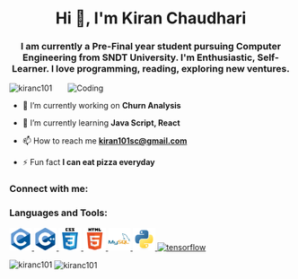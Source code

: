 <h1 align="center">Hi 👋, I'm Kiran Chaudhari</h1>
<h3 align="center">I am currently a Pre-Final year student pursuing Computer Engineering from SNDT University. I'm Enthusiastic, Self-Learner. I love programming, reading, exploring new ventures.</h3>
<img align="right" alt="Coding" width="400" src="https://i.gifer.com/15v3.gif">

<p align="left"> <img src="https://komarev.com/ghpvc/?username=kiranc101&label=Profile%20views&color=0e75b6&style=flat" alt="kiranc101" /> </p>

- 🔭 I’m currently working on **Churn Analysis**

- 🌱 I’m currently learning **Java Script, React**

- 📫 How to reach me **kiran101sc@gmail.com**

- ⚡ Fun fact **I can eat pizza everyday**

<h3 align="left">Connect with me:</h3>
<p align="left">
</p>

<h3 align="left">Languages and Tools:</h3>
<p align="left"> <a href="https://www.cprogramming.com/" target="_blank" rel="noreferrer"> <img src="https://raw.githubusercontent.com/devicons/devicon/master/icons/c/c-original.svg" alt="c" width="40" height="40"/> </a> <a href="https://www.w3schools.com/cpp/" target="_blank" rel="noreferrer"> <img src="https://raw.githubusercontent.com/devicons/devicon/master/icons/cplusplus/cplusplus-original.svg" alt="cplusplus" width="40" height="40"/> </a> <a href="https://www.w3schools.com/css/" target="_blank" rel="noreferrer"> <img src="https://raw.githubusercontent.com/devicons/devicon/master/icons/css3/css3-original-wordmark.svg" alt="css3" width="40" height="40"/> </a> <a href="https://www.w3.org/html/" target="_blank" rel="noreferrer"> <img src="https://raw.githubusercontent.com/devicons/devicon/master/icons/html5/html5-original-wordmark.svg" alt="html5" width="40" height="40"/> </a> <a href="https://www.mysql.com/" target="_blank" rel="noreferrer"> <img src="https://raw.githubusercontent.com/devicons/devicon/master/icons/mysql/mysql-original-wordmark.svg" alt="mysql" width="40" height="40"/> </a> <a href="https://www.python.org" target="_blank" rel="noreferrer"> <img src="https://raw.githubusercontent.com/devicons/devicon/master/icons/python/python-original.svg" alt="python" width="40" height="40"/> </a> <a href="https://www.tensorflow.org" target="_blank" rel="noreferrer"> <img src="https://www.vectorlogo.zone/logos/tensorflow/tensorflow-icon.svg" alt="tensorflow" width="40" height="40"/> </a> </p>

<p><img align="left" src="https://github-readme-stats.vercel.app/api/top-langs?username=kiranc101&show_icons=true&locale=en&layout=compact" alt="kiranc101" /></p>

<p>&nbsp;<img align="center" src="https://github-readme-stats.vercel.app/api?username=kiranc101&show_icons=true&locale=en" alt="kiranc101" /></p>
